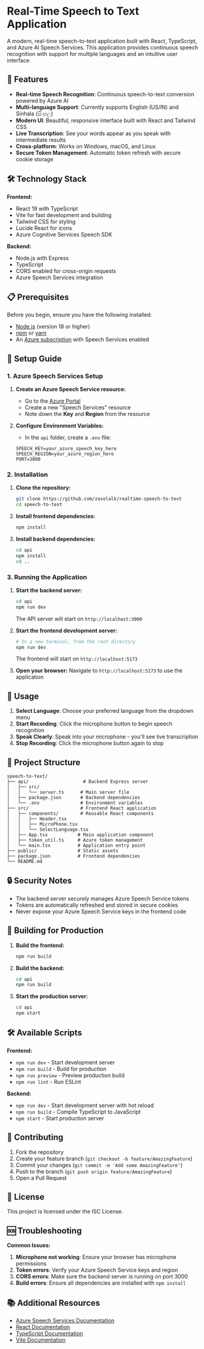 # Real-Time Speech to Text Application

A modern, real-time speech-to-text application built with React, TypeScript, and Azure AI Speech Services. This application provides continuous speech recognition with support for multiple languages and an intuitive user interface.

## 🚀 Features

- **Real-time Speech Recognition**: Continuous speech-to-text conversion powered by Azure AI
- **Multi-language Support**: Currently supports English (US/IN) and Sinhala (සිංහල)
- **Modern UI**: Beautiful, responsive interface built with React and Tailwind CSS
- **Live Transcription**: See your words appear as you speak with intermediate results
- **Cross-platform**: Works on Windows, macOS, and Linux
- **Secure Token Management**: Automatic token refresh with secure cookie storage

## 🛠️ Technology Stack

**Frontend:**

- React 19 with TypeScript
- Vite for fast development and building
- Tailwind CSS for styling
- Lucide React for icons
- Azure Cognitive Services Speech SDK

**Backend:**

- Node.js with Express
- TypeScript
- CORS enabled for cross-origin requests
- Azure Speech Services integration

## 📋 Prerequisites

Before you begin, ensure you have the following installed:

- [Node.js](https://nodejs.org/) (version 18 or higher)
- [npm](https://www.npmjs.com/) or [yarn](https://yarnpkg.com/)
- An [Azure subscription](https://azure.microsoft.com/free/) with Speech Services enabled

## 🔧 Setup Guide

### 1. Azure Speech Services Setup

1. **Create an Azure Speech Service resource:**

   - Go to the [Azure Portal](https://portal.azure.com)
   - Create a new "Speech Services" resource
   - Note down the **Key** and **Region** from the resource

2. **Configure Environment Variables:**
   - In the `api` folder, create a `.env` file:
   ```env
   SPEECH_KEY=your_azure_speech_key_here
   SPEECH_REGION=your_azure_region_here
   PORT=3000
   ```

### 2. Installation

1. **Clone the repository:**

   ```bash
   git clone https://github.com/zaselalk/realtime-speech-to-text
   cd speech-to-text
   ```

2. **Install frontend dependencies:**

   ```bash
   npm install
   ```

3. **Install backend dependencies:**
   ```bash
   cd api
   npm install
   cd ..
   ```

### 3. Running the Application

1. **Start the backend server:**

   ```bash
   cd api
   npm run dev
   ```

   The API server will start on `http://localhost:3000`

2. **Start the frontend development server:**

   ```bash
   # In a new terminal, from the root directory
   npm run dev
   ```

   The frontend will start on `http://localhost:5173`

3. **Open your browser:**
   Navigate to `http://localhost:5173` to use the application

## 🎤 Usage

1. **Select Language**: Choose your preferred language from the dropdown menu
2. **Start Recording**: Click the microphone button to begin speech recognition
3. **Speak Clearly**: Speak into your microphone - you'll see live transcription
4. **Stop Recording**: Click the microphone button again to stop

## 📁 Project Structure

```
speech-to-text/
├── api/                    # Backend Express server
│   ├── src/
│   │   └── server.ts      # Main server file
│   ├── package.json       # Backend dependencies
│   └── .env               # Environment variables
├── src/                   # Frontend React application
│   ├── components/        # Reusable React components
│   │   ├── Header.tsx
│   │   ├── MicroPhone.tsx
│   │   └── SelectLanguage.tsx
│   ├── App.tsx           # Main application component
│   ├── token_util.ts     # Azure token management
│   └── main.tsx          # Application entry point
├── public/               # Static assets
├── package.json          # Frontend dependencies
└── README.md
```

## 🔒 Security Notes

- The backend server securely manages Azure Speech Service tokens
- Tokens are automatically refreshed and stored in secure cookies
- Never expose your Azure Speech Service keys in the frontend code

## 🚀 Building for Production

1. **Build the frontend:**

   ```bash
   npm run build
   ```

2. **Build the backend:**

   ```bash
   cd api
   npm run build
   ```

3. **Start the production server:**
   ```bash
   cd api
   npm start
   ```

## 🛠️ Available Scripts

**Frontend:**

- `npm run dev` - Start development server
- `npm run build` - Build for production
- `npm run preview` - Preview production build
- `npm run lint` - Run ESLint

**Backend:**

- `npm run dev` - Start development server with hot reload
- `npm run build` - Compile TypeScript to JavaScript
- `npm start` - Start production server

## 🤝 Contributing

1. Fork the repository
2. Create your feature branch (`git checkout -b feature/AmazingFeature`)
3. Commit your changes (`git commit -m 'Add some AmazingFeature'`)
4. Push to the branch (`git push origin feature/AmazingFeature`)
5. Open a Pull Request

## 📝 License

This project is licensed under the ISC License.

## 🆘 Troubleshooting

**Common Issues:**

1. **Microphone not working**: Ensure your browser has microphone permissions
2. **Token errors**: Verify your Azure Speech Service keys and region
3. **CORS errors**: Make sure the backend server is running on port 3000
4. **Build errors**: Ensure all dependencies are installed with `npm install`

## 📚 Additional Resources

- [Azure Speech Services Documentation](https://docs.microsoft.com/en-us/azure/cognitive-services/speech-service/)
- [React Documentation](https://reactjs.org/)
- [TypeScript Documentation](https://www.typescriptlang.org/)
- [Vite Documentation](https://vitejs.dev/)
